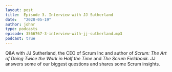 ```yaml
---
layout: post
title:  Episode 3. Interview with JJ Sutherland
date:   "2020-05-19"
author: johnr
type: podcasts
episode: 3566767-3-interview-with-jj-sutherland.mp3
podcast: true
---
```


Q&A with JJ Sutherland, the CEO of Scrum Inc and author of _Scrum: The Art of Doing Twice the Work in Half the Time_ and _The Scrum Fieldbook_. JJ answers some of our biggest questions and shares some Scrum insights.
